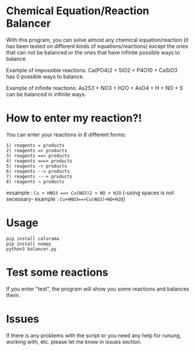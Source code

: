 # Chemical Equation/Reaction Balancer
With this program, you can solve almost any chemical equation/reaction (it has been tested on different kinds of equations/reactions) except the ones that can not be balanced or the ones that have infinite possible ways to balance.

Example of impossible reactions: Ca(PO4)2 + SiO2 = P4O10 + CaSiO3  
has 0 possible ways to balance.


Example of infinite reactions: As2S3 + NO3 + H2O = AsO4 + H + NO + S  
can be balanced in infinite ways.



# How to enter my reaction?!
You can enter your reactions in 8 different forms:
```
1) reagents = products
2) reagents => products
3) reagents ==> products
4) reagents ===> products
5) reagents -> products
6) reagents --> products
7) reagents ---> products
8) reagents → products
```
exsample : `Cu + HNO3 ==> Cu(NO3)2 + NO + H2O`
(-using spaces is not secessary- example : `Cu+HNO3==>Cu(NO3)+NO+H2O`)



# Usage 
```
pip install colorama
pip install numpy
python3 balancer.py
```



# Test some reactions
If you enter "test", the program will show you some reactions and balances them.


# Issues
If there is any problems with the script or you need any help for runung, working with, etc. please let me know in issues section.
